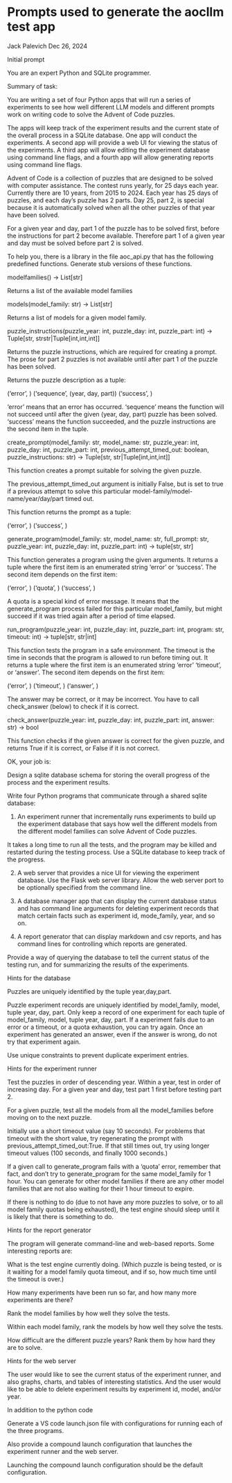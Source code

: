 # Prompts used to generate the aocllm test app

Jack Palevich
Dec 26, 2024

Initial prompt

You are an expert Python and SQLite programmer.

Summary of task:

You are writing a set of four Python apps that will run a series of experiments to see how well different LLM models and different prompts work on writing code to solve the Advent of Code puzzles. 

The apps will keep track of the experiment results and the current state of the overall process  in a SQLite database. One app will conduct the experiments. A second app will provide a web UI for viewing the status of the experiments. A third app will allow editing the experiment database using command line flags, and a fourth app will allow generating reports using command line flags.

Advent of Code is a collection of puzzles that are designed to be solved with computer assistance. The contest runs yearly, for 25 days each year. Currently there are 10 years, from 2015 to 2024. Each year has 25 days of puzzles, and each day’s puzzle has 2 parts. Day 25, part 2, is special because it is automatically solved when all the other puzzles of that year have been solved.

For a given year and day, part 1 of the puzzle has to be solved first, before the instructions for part 2 become available. Therefore part 1 of a given year and day must be solved before part 2 is solved.

To help you, there is a library in the file aoc_api.py that has the following predefined functions. Generate stub versions of these functions.

modelfamilies() -> List[str]

Returns a list of the available model families

models(model_family: str) -> List[str]

Returns a list of models for a given model family.

puzzle_instructions(puzzle_year: int, puzzle_day: int, puzzle_part: int) ->  Tuple[str, strstr|Tuple[int,int,int]]

Returns the puzzle instructions, which are required for creating a prompt. The prose for part 2 puzzles is not available until after part 1 of the puzzle has been solved.

Returns the puzzle description as a tuple:

(‘error’, <error message>)
(‘sequence’, (year, day, part))
(‘success’, <instructions>)

‘error’ means that an error has occurred.
‘sequence’ means the function will not succeed until after the given (year, day, part) puzzle has been solved.
‘success’ means the function succeeded, and the puzzle instructions are the second item in the tuple.

create_prompt(model_family: str, model_name: str, puzzle_year: int, puzzle_day: int, puzzle_part: int, previous_attempt_timed_out: boolean, puzzle_instructions: str) -> Tuple[str, str|Tuple[int,int,int]]

This function creates a prompt suitable for solving the given puzzle.

The previous_attempt_timed_out argument is initially False, but is set to true if a previous attempt to solve this particular model-family/model-name/year/day/part timed out.

This function returns the prompt as a tuple:

(‘error’, <error message>)
(‘success’, <prompt>)
 
generate_program(model_family: str, model_name: str, full_prompt: str, puzzle_year: int, puzzle_day: int, puzzle_part: int)  -> tuple[str, str]

This function generates a program using the given arguments. It returns a tuple where the first item is an enumerated string ‘error’ or ‘success’. The second item depends on the first item:

(‘error’, <error message>)
(‘quota’, <quota message>)
(‘success’, <generated program>)

A quota is a special kind of error message. It means that the generate_program process failed for this particular model_family, but might succeed if it was tried again after a period of time elapsed.

run_program(puzzle_year: int, puzzle_day: int, puzzle_part: int, program: str, timeout: int) -> tuple[str, str|int]

This function tests the program in a safe environment. The timeout is the time in seconds that the program is allowed to run before timing out. It returns a tuple where the first item is an enumerated string ‘error’ ‘timeout’, or ‘answer’. The second item depends on the first item:

(‘error’, <error message>)
(‘timeout’, <int timeout value>) 
(‘answer’, <answer>)

The answer may be correct, or it may be incorrect. You have to call check_answer (below) to check if it is correct.


check_answer(puzzle_year: int, puzzle_day: int, puzzle_part: int, answer:  str) -> bool

This function checks if the given answer is correct for the given puzzle, and returns True if it is correct, or False if it is not correct.

OK, your job is:

Design a sqlite database schema for storing the overall progress of the process and the experiment results.

Write four Python programs that communicate through a shared sqlite database:

1. An experiment runner that incrementally runs experiments to build up the experiment database that says how well the different models from the different model families can solve Advent of Code puzzles.

It takes a long time to run all the tests, and the program may be killed and restarted during the testing process. Use a SQLite database to keep track of the progress.


2. A web server that provides a nice UI for viewing the experiment database. Use the Flask web server library. Allow the web server port to be optionally specified from the command line.

3. A database manager app that can display the current database status and has command line arguments for deleting experiment records that match certain facts such as experiment id, mode_family, year, and so on.

3. A report generator that can display markdown and csv reports, and has command lines for controlling which reports are generated.

Provide a way of querying the database to tell the current status of the testing run, and for summarizing the results of the experiments.


Hints for the database

Puzzles are uniquely identified by the tuple year,day,part.

Puzzle experiment records are uniquely identified by model_family, model, tuple year, day, part. Only keep a record of one experiment for each tuple of model_family, model, tuple year, day, part. If a experiment fails due to an error or a timeout, or a quota exhaustion, you can try again. Once an experiment has generated an answer, even if the answer is wrong, do not try that experiment again.

Use unique constraints to prevent duplicate experiment entries.

Hints for the experiment runner

Test the puzzles in order of descending year. Within a year, test in order of increasing day. For a given year and day, test part 1 first before testing part 2.

For a given puzzle,  test all the models from all the model_families before moving on to the next puzzle.

Initially use a short timeout value (say 10 seconds). For problems that timeout with the short value, try regenerating the prompt with previous_attempt_timed_out:True. If that still times out, try using longer timeout values (100 seconds, and finally 1000 seconds.)

If a given call to generate_program fails with a ‘quota’ error, remember that fact, and don’t try to generate_program for the same model_family for 1 hour. You can generate for other model families if there are any other model families that are not also waiting for their 1 hour timeout to expire.

If there is nothing to do (due to not have any more puzzles to solve, or to all model family quotas being exhausted), the test engine should sleep until it is likely that there is something to do.

Hints for the report generator

The program will generate command-line and web-based reports. Some  interesting reports are:

What is the test engine currently doing. (Which puzzle is being tested, or is it waiting for a model family quota timeout, and if so, how much time until the timeout is over.)


How many experiments have been run so far, and how many more experiments are there?

Rank the model families by how well they solve the tests.

Within each model family, rank the models by how well they solve the tests.

How difficult are the different puzzle years? Rank them by how hard they are to solve.

Hints for the web server

The user would like to see the current status of the experiment runner, and also graphs, charts, and tables of interesting statistics. And the user would like to be able to delete experiment results by experiment id, model, and/or year.

In addition to the python code

Generate a VS code launch.json file with configurations for running each of the three programs.

Also provide a compound launch configuration that launches the experiment runner and the web server.

Launching the compound launch configuration should be the default configuration.

